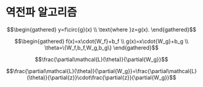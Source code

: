 # 역전파 알고리즘

$$\begin{gathered}
y=f\circ{g}(x) \\
\text{where }z=g(x).
\end{gathered}$$

$$\begin{gathered}
f(x)=x\cdot{W_f}+b_f \\
g(x)=x\cdot{W_g}+b_g \\
\theta=\{W_f,b_f,W_g,b_g\}
\end{gathered}$$

$$\frac{\partial\mathcal{L}(\theta)}{\partial{W_g}}$$

$$\frac{\partial\mathcal{L}(\theta)}{\partial{W_g}}=\frac{\partial\mathcal{L}(\theta)}{\partial{z}}\cdot\frac{\partial{z}}{\partial{W_g}}$$
